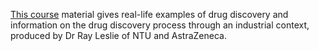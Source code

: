 [This course](https://edu.rsc.org/resources/advanced-medicinal-chemistry/1035.article) material gives real-life examples of drug discovery and information on the drug discovery process through an industrial context, produced by Dr Ray Leslie of NTU and AstraZeneca.
